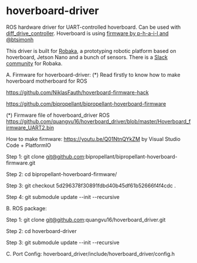 # hoverboard-driver
ROS hardware driver for UART-controlled hoverboard. Can be used with [diff_drive_controller](http://wiki.ros.org/diff_drive_controller). Hoverboard is using [firmware by p-h-a-i-l and @btsimonh](https://github.com/bipropellant/bipropellant-hoverboard-firmware)

This driver is built for [Robaka](https://github.com/alex-makarov/robaka-ros), a prototyping robotic platform based on hoverboard, Jetson Nano and a bunch of sensors. There is a [Slack community](https://join.slack.com/t/robaka/shared_invite/zt-q52yfvnl-IP0h~JDOmgh3VmJ7Hh69Jw) for Robaka.


A. Firmware for hoverboard-driver:
(*) Read firstly to know how to make hoverboard motherboard for ROS

https://github.com/NiklasFauth/hoverboard-firmware-hack

https://github.com/bipropellant/bipropellant-hoverboard-firmware


(*) Firmware file of hoverboard_driver ROS
https://github.com/quangvu16/hoverboard_driver/blob/master/Hoverboard_firmware_UART2.bin

How to make firmware: https://youtu.be/Q01NtnQYkZM by Visual Studio Code + PlatformIO

Step 1: git clone git@github.com:bipropellant/bipropellant-hoverboard-firmware.git

Step 2: cd bipropellant-hoverboard-firmware/

Step 3: git checkout 5d296378f30891fdbd40b45df61b52666f4f4cdc .

Step 4: git submodule update --init --recursive


B. ROS package:

Step 1: git clone git@github.com:quangvu16/hoverboard_driver.git

Step 2: cd hoverboard-driver

Step 3: git submodule update --init --recursive


C. Port Config: hoverboard_driver/include/hoverboard_driver/config.h
